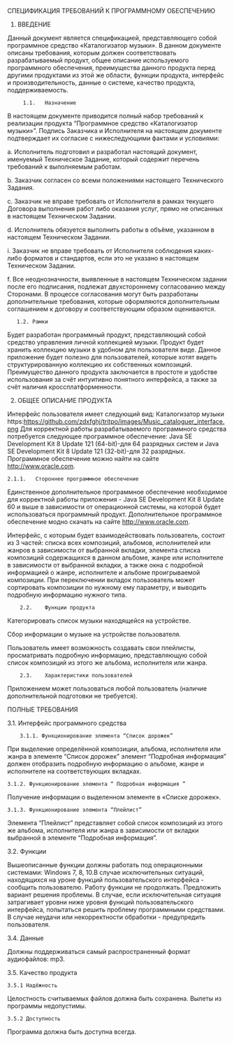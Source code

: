 ﻿СПЕЦИФИКАЦИЯ ТРЕБОВАНИЙ К ПРОГРАММНОМУ ОБЕСПЕЧЕНИЮ  

1.	ВВЕДЕНИЕ

Данный документ является спецификацией, представляющего собой программное средство «Каталогизатор музыки». В данном документе описаны требования, которым должен соответствовать разрабатываемый продукт, общее описание используемого программного обеспечения, преимущества данного продукта перед другими продуктами из этой же области, функции продукта, интерфейс и производительность, данные о системе, качество продукта, поддерживаемость.

         1.1.	Назначение

В настоящем документе приводится полный набор требований к реализации продукта “Программное средство «Каталогизатор музыки»”. Подпись Заказчика и Исполнителя на настоящем документе подтверждает их согласие с нижеследующими фактами и условиями:

a.	Исполнитель подготовил и разработал настоящий документ, именуемый Техническое Задание, который содержит 
перечень требований к выполняемым работам.

b.	Заказчик согласен со всеми положениями настоящего Технического Задания.

c.	Заказчик не вправе требовать от Исполнителя в рамках текущего Договора выполнения работ либо оказания услуг, прямо не описанных в настоящем Техническом Задании.

d.	Исполнитель обязуется выполнить работы в объёме, указанном в настоящем Техническом Задании.

i.	Заказчик не вправе требовать от Исполнителя соблюдения каких-либо форматов и стандартов, если это не указано в настоящем Техническом Задании.

f.	Все неоднозначности, выявленные в настоящем Техническом задании после его подписания, подлежат двухстороннему согласованию между Сторонами. В процессе согласования могут быть разработаны дополнительные требования, которые оформляются дополнительным соглашением к договору и соответствующим образом оцениваются.

       1.2.	Рамки

Будет разработан программный продукт, представляющий собой средство управления личной коллекцией музыки. Продукт будет хранить коллекцию музыки в удобном для пользователя виде. Данное приложение будет полезно для пользователей, которые хотят видеть структурированную коллекцию их собственных композиций. Преимущество данного продукта заключается в простоте и удобстве использования за счёт интуитивно понятного интерфейса, а также за счёт наличия кроссплатформенности.
 

2.	ОБЩЕЕ ОПИСАНИЕ ПРОДУКТА

Интерфейс пользователя имеет следующий вид:
Каталогизатор музыки https:https://github.com/zdxfghj/tritpo/images/Music_cataloguer_interface.png
Для корректной работы разрабатываемого программного средства потребуется следующее программное обеспечение: Java SE Development Kit 8 Update 121 (64-bit)-для 64 разрядных систем и Java SE Development Kit 8 Update 121 (32-bit)-для 32 разрядных. Программное обеспечение можно найти на сайте http://www.oracle.com.

	2.1.1.	 Стороннее программное обеспечение

Единственное дополнительное программное обеспечение необходимое для корректной работы приложения - Java SE Development Kit 8 Update 60 и выше в зависимости от операционной системы, на которой будет использоваться программный продукт. Дополнительное программное обеспечение модно скачать на сайте http://www.oracle.com.

Интерфейс, с которым будет взаимодействовать пользователь, состоит из 3 частей: списка всех композиций, альбомов, исполнителей или жанров в зависимости от выбранной вкладки, элемента списка композиций содержащихся в данном альбоме, жанре или исполнителе в зависимости от выбранной вкладки, а также окна с подробной информацией о жанре, исполнителе и альбоме проигрываемой композиции. При переключении вкладок пользователь может сортировать композиции по нужному ему параметру, и выводить подробную информацию нужного типа.

        2.2.	Функции продукта

Категорировать список музыки находящейся на устройстве.

Сбор информации о музыке на устройстве пользователя.

Пользователь имеет возможность создавать свои плейлисты, просматривать подробную информацию, представляющую собой список композиций из этого же альбома, исполнителя или жанра.


        2.3.	Характеристики пользователей

Приложением может пользоваться любой пользователь (наличие дополнительной подготовки не требуется).

       
ПОЛНЫЕ ТРЕБОВАНИЯ

3.1.	Интерфейс программного средства

        3.1.1. Функционирование элемента “Список дорожек”

При выделение определённой композиции, альбома, исполнителя или жанра в элементе “Список дорожек” элемент “Подробная информация” должен отобразить подробную информацию о альбоме, жанре и исполнителе на соответствующих вкладках.

	3.1.2. Функционирование элемента “ Подробная информация ”
Получение информации о выделенном элементе в «Списке дорожек».

	3.1.3. Функционирование элемента “Плейлист”
Элемента “Плейлист” представляет собой список композиций из этого же альбома, исполнителя или жанра в зависимости от вкладки выбранной в элементе “Подробная информация”.

3.2. Функции

Вышеописанные функции должны работать под операционными системами: Windows 7, 8, 10.В случае исключительных ситуаций, находящихся на уроне функций пользовательского интерфейса - сообщить пользователю. Работу функции не продолжать. Предложить вариант решения проблемы. В случае, если исключительная ситуация затрагивает уровни ниже уровня функций пользовательского интерфейса, попытаться решить проблему программными средствами. В случае неудачи или некорректности обработки - предупредить пользователя.

3.4. Данные

Должны поддерживаться самый распространенный формат аудиофайлов: mp3.

3.5. Качество продукта

	3.5.1 Надёжность

Целостность считываемых файлов должна быть сохранена. Вылеты из программы недопустимы.

	3.5.2 Доступность

Программа должна быть доступна всегда.
